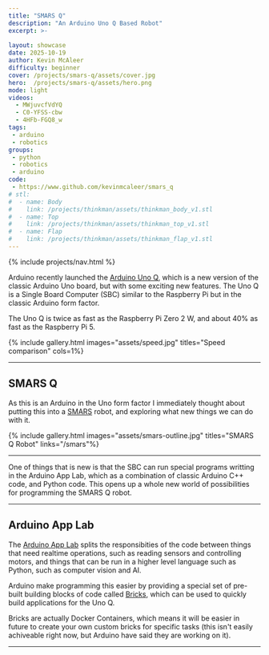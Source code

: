 ```yaml
---
title: "SMARS Q"
description: "An Arduino Uno Q Based Robot"
excerpt: >-
   
layout: showcase
date: 2025-10-19
author: Kevin McAleer
difficulty: beginner
cover: /projects/smars-q/assets/cover.jpg
hero:  /projects/smars-q/assets/hero.png
mode: light
videos:
  - MWjuvcfVdYQ
  - C0-YFSS-cbw
  - 4HFb-FGQ8_w
tags:
 - arduino
 - robotics
groups:
 - python
 - robotics
 - arduino
code:
 - https://www.github.com/kevinmcaleer/smars_q
# stl:
#  - name: Body
#    link: /projects/thinkman/assets/thinkman_body_v1.stl
#  - name: Top
#    link: /projects/thinkman/assets/thinkman_top_v1.stl
#  - name: Flap
#    link: /projects/thinkman/assets/thinkman_flap_v1.stl
---
```


{% include projects/nav.html %}

Arduino recently launched the [Arduino Uno Q](https://www.arduino.cc/products/boards/arduino-uno-q), which is a new version of the classic Arduino Uno board, but with some exciting new features. The Uno Q is a Single Board Computer (SBC) similar to the Raspberry Pi but in the classic Arduino form factor.

The Uno Q is twice as fast as the Raspberry Pi Zero 2 W, and about 40% as fast as the Raspberry Pi 5.

{% include gallery.html images="assets/speed.jpg" titles="Speed comparison" cols=1%}

---

## SMARS Q

As this is an Arduino in the Uno form factor I immediately thought about putting this into a [SMARS](/smars) robot, and exploring what new things we can do with it.

{% include gallery.html images="assets/smars-outline.jpg" titles="SMARS Q Robot" links="/smars"%}

---

One of things that is new is that the SBC can run special programs writting in the Arduino App Lab, which as a combination of classic Arduino C++ code, and Python code. This opens up a whole new world of possibilities for programming the SMARS Q robot.

---

## Arduino App Lab

The [Arduino App Lab](https://docs.arduino.cc/software/app-lab/tutorials/getting-started/) splits the responsibities of the code between things that need realtime operations, such as reading sensors and controlling motors, and things that can be run in a higher level language such as Python, such as computer vision and AI.

Arduino make programming this easier by providing a special set of pre-built building blocks of code called [Bricks](https://docs.arduino.cc/software/app-lab/tutorials/bricks/), which can be used to quickly build applications for the Uno Q. 

Bricks are actually Docker Containers, which means it will be easier in future to create your own custom bricks for specific tasks (this isn't easily achiveable right now, but Arduino have said they are working on it).

---
